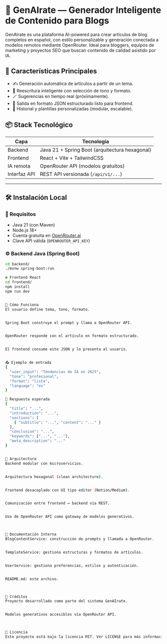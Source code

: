
# 🧠 GenAIrate — Generador Inteligente de Contenido para Blogs

GenAIrate es una plataforma AI-powered para crear artículos de blog completos en español, con estilo personalizable y generación conectada a modelos remotos mediante OpenRouter. Ideal para bloggers, equipos de marketing y proyectos SEO que buscan contenido de calidad asistido por IA.

## 🚀 Características Principales

- ✍ Generación automática de artículos a partir de un tema.
- 🧠 Reescritura inteligente con selección de tono y formato.
- 🪄 Sugerencias en tiempo real (próximamente).
- 📖 Salida en formato JSON estructurado listo para frontend.
- 💾 Historial y plantillas personalizadas (modular, escalable).

## 📦 Stack Tecnológico

| Capa        | Tecnología                              |
|-------------|------------------------------------------|
| Backend     | Java 21 + Spring Boot (arquitectura hexagonal) |
| Frontend    | React + Vite + TailwindCSS               |
| IA remota   | OpenRouter API (modelos gratuitos)       |
| Interfaz API| REST API versionada (`/api/v1/...`)      |

---

## 🛠 Instalación Local

### 🔧 Requisitos

- Java 21 (con Maven)
- Node.js 18+
- Cuenta gratuita en [OpenRouter.ai](https://openrouter.ai)
- Clave API válida (`OPENROUTER_API_KEY`)

### ⚙ Backend Java (Spring Boot)

```bash
cd backend/
./mvnw spring-boot:run

⚙ Frontend React
cd frontend/
npm install
npm run dev


🧪 Cómo Funciona
El usuario define tema, tono, formato.


Spring Boot construye el prompt y llama a OpenRouter API.


OpenRouter responde con el artículo en formato estructurado.


El frontend consume este JSON y lo presenta al usuario.


📤 Ejemplo de entrada
{
  "user_input": "Tendencias de IA en 2025",
  "tone": "profesional",
  "format": "lista",
  "language": "es"
}

🔁 Respuesta esperada
{
  "title": "...",
  "introduction": "...",
  "sections": [
    { "subtitle": "...", "content": "..." }
  ],
  "conclusion": "...",
  "keywords": ["...", "..."],
  "meta_description": "..."
}


🧩 Arquitectura
Backend modular con microservicios.


Arquitectura hexagonal (clean architecture).


Frontend desacoplado con UI tipo editor (Notion/Medium).


Comunicación entre frontend ↔ backend vía REST.


Uso de OpenRouter API como gateway de modelos generativos.



📘 Documentación Interna
BlogContentService: construcción de prompts y llamada a OpenRouter.


TemplateService: gestiona estructuras y formatos de artículos.


UserService: gestiona preferencias, estilos y autenticación.


README.md: este archivo.



🧠 Créditos
Proyecto desarrollado como parte del sistema GenAIrate.


Modelos generativos accesibles vía OpenRouter API.



📄 Licencia
Este proyecto está bajo la licencia MIT. Ver LICENSE para más información.
